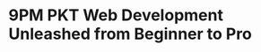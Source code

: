 # 9PM PKT Web Development Unleashed from Beginner to Pro

<!-- - ## Week 

   1. [Day 1](https://www.facebook.com/iCodeguru/videos/1356852915737911)
   2. [Day 2]()
   3. [Day 3]()
   4. [Day 4]()
   5. [Day 5]() -->

<!-- - ## Week 

   1. [Day 1]()
   2. [Day 2]()
   3. [Day 3]()
   4. [Day 4]()
   5. [Day 5]() -->